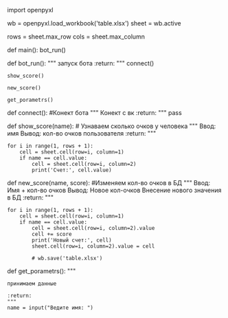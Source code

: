import openpyxl

wb = openpyxl.load_workbook('table.xlsx')
sheet = wb.active

rows = sheet.max_row
cols = sheet.max_column



def main():
    bot_run()


def bot_run():
    """
    запуск бота
    :return:
    """
    connect()

    show_score()

    new_score()

    get_porametrs()


def connect():          #Конект бота
    """
    Конект с вк
    :return:
    """
    pass


def show_score(name):       # Узнаваем сколько очков у человека
    """
    Ввод:
        имя
    Вывод:
        кол-во очков пользователя
    :return:
    """

    for i in range(1, rows + 1):
        cell = sheet.cell(row=i, column=1)
        if name == cell.value:
            cell = sheet.cell(row=i, column=2)
            print('Счет:', cell.value)


def new_score(name, score):        #Изменяем кол-во очков в БД
    """
    Ввод:
        Имя + кол-во очков
    Вывод:
        Новое кол-очков
        Внесение нового значения в БД
    :return:
    """

    for i in range(1, rows + 1):
        cell = sheet.cell(row=i, column=1)
        if name == cell.value:
            cell = sheet.cell(row=i, column=2).value
            cell += score
            print('Новый счет:', cell)
            sheet.cell(row=i, column=2).value = cell

            # wb.save('table.xlsx')

def get_porametrs():
    """

    принимаем данные

    :return:
    """
    name = input("Ведите имя: ")
